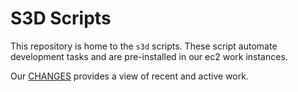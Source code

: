 # S3D Scripts

This repository is home to the `s3d` scripts. These script automate development
tasks and are pre-installed in our ec2 work instances.

Our [CHANGES](./CHANGES.md) provides a view of recent and active work.

